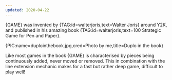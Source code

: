 ```yaml
---
updated: 2020-04-22
---
```


{GAME} was invented by {TAG:id=walterjoris,text=Walter Joris} around Y2K, and published in his amazing book {TAG:id=walterjoris,text=100 Strategic Game for Pen and Paper}.

{PIC:name=duplointhebook.jpg,cred=Photo by me,title=Duplo in the book}

Like most games in the book {GAME} is characterised by pieces being continuously added, never moved or removed. This in combination with the line extension mechanic makes for a fast but rather deep game, difficult to play well!
